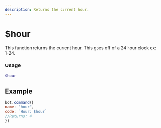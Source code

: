 ```yaml
---
description: Returns the current hour.
---
```


# $hour

This function returns the current hour. This goes off of a 24 hour clock ex: 1-24.

### Usage

```php
$hour
```

## Example

```javascript
bot.command({
name: "hour",
code: `Hour: $hour`
//Returns: 4
})
```
